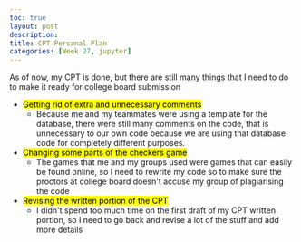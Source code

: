 ```yaml
---
toc: true
layout: post
description: 
title: CPT Personal Plan
categories: [Week 27, jupyter]
---
```


As of now, my CPT is done, but there are still many things that I need to do to make it ready for college board submission

- <mark>Getting rid of extra and unnecessary comments </mark>
  - Because me and my teammates were using a template for the database, there were still many comments on the code, that is unnecessary to our own code because we are using that database code for completely different purposes. 
- <mark> Changing some parts of the checkers game</mark>
  - The games that me and my groups used were games that can easily be found online, so I need to rewrite my code so to make sure the proctors at college board doesn't accuse my group of plagiarising the code
- <mark> Revising the written portion of the CPT </mark>
  - I didn't spend too much time on the first draft of my CPT written portion, so I need to go back and revise a lot of the stuff and add more details